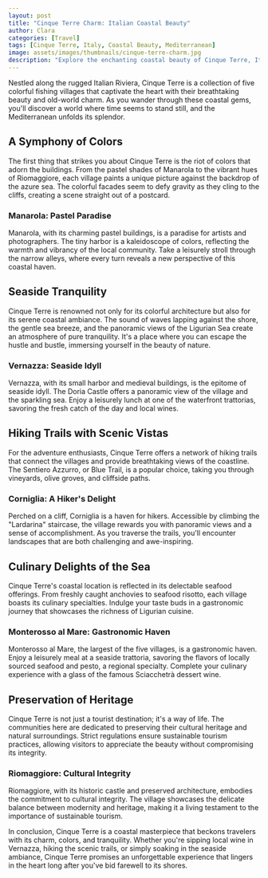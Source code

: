 ```yaml
---
layout: post
title: "Cinque Terre Charm: Italian Coastal Beauty"
author: Clara
categories: [Travel]
tags: [Cinque Terre, Italy, Coastal Beauty, Mediterranean]
image: assets/images/thumbnails/cinque-terre-charm.jpg
description: "Explore the enchanting coastal beauty of Cinque Terre, Italy. Immerse yourself in the charm of these picturesque seaside villages, each with its unique character and allure."
---
```


Nestled along the rugged Italian Riviera, Cinque Terre is a collection of five colorful fishing villages that captivate the heart with their breathtaking beauty and old-world charm. As you wander through these coastal gems, you'll discover a world where time seems to stand still, and the Mediterranean unfolds its splendor.

## A Symphony of Colors

The first thing that strikes you about Cinque Terre is the riot of colors that adorn the buildings. From the pastel shades of Manarola to the vibrant hues of Riomaggiore, each village paints a unique picture against the backdrop of the azure sea. The colorful facades seem to defy gravity as they cling to the cliffs, creating a scene straight out of a postcard.

### **Manarola: Pastel Paradise**

Manarola, with its charming pastel buildings, is a paradise for artists and photographers. The tiny harbor is a kaleidoscope of colors, reflecting the warmth and vibrancy of the local community. Take a leisurely stroll through the narrow alleys, where every turn reveals a new perspective of this coastal haven.

## Seaside Tranquility

Cinque Terre is renowned not only for its colorful architecture but also for its serene coastal ambiance. The sound of waves lapping against the shore, the gentle sea breeze, and the panoramic views of the Ligurian Sea create an atmosphere of pure tranquility. It's a place where you can escape the hustle and bustle, immersing yourself in the beauty of nature.

### **Vernazza: Seaside Idyll**

Vernazza, with its small harbor and medieval buildings, is the epitome of seaside idyll. The Doria Castle offers a panoramic view of the village and the sparkling sea. Enjoy a leisurely lunch at one of the waterfront trattorias, savoring the fresh catch of the day and local wines.

## Hiking Trails with Scenic Vistas

For the adventure enthusiasts, Cinque Terre offers a network of hiking trails that connect the villages and provide breathtaking views of the coastline. The Sentiero Azzurro, or Blue Trail, is a popular choice, taking you through vineyards, olive groves, and cliffside paths.

### **Corniglia: A Hiker's Delight**

Perched on a cliff, Corniglia is a haven for hikers. Accessible by climbing the "Lardarina" staircase, the village rewards you with panoramic views and a sense of accomplishment. As you traverse the trails, you'll encounter landscapes that are both challenging and awe-inspiring.

## Culinary Delights of the Sea

Cinque Terre's coastal location is reflected in its delectable seafood offerings. From freshly caught anchovies to seafood risotto, each village boasts its culinary specialties. Indulge your taste buds in a gastronomic journey that showcases the richness of Ligurian cuisine.

### **Monterosso al Mare: Gastronomic Haven**

Monterosso al Mare, the largest of the five villages, is a gastronomic haven. Enjoy a leisurely meal at a seaside trattoria, savoring the flavors of locally sourced seafood and pesto, a regional specialty. Complete your culinary experience with a glass of the famous Sciacchetrà dessert wine.

## Preservation of Heritage

Cinque Terre is not just a tourist destination; it's a way of life. The communities here are dedicated to preserving their cultural heritage and natural surroundings. Strict regulations ensure sustainable tourism practices, allowing visitors to appreciate the beauty without compromising its integrity.

### **Riomaggiore: Cultural Integrity**

Riomaggiore, with its historic castle and preserved architecture, embodies the commitment to cultural integrity. The village showcases the delicate balance between modernity and heritage, making it a living testament to the importance of sustainable tourism.

In conclusion, Cinque Terre is a coastal masterpiece that beckons travelers with its charm, colors, and tranquility. Whether you're sipping local wine in Vernazza, hiking the scenic trails, or simply soaking in the seaside ambiance, Cinque Terre promises an unforgettable experience that lingers in the heart long after you've bid farewell to its shores.
